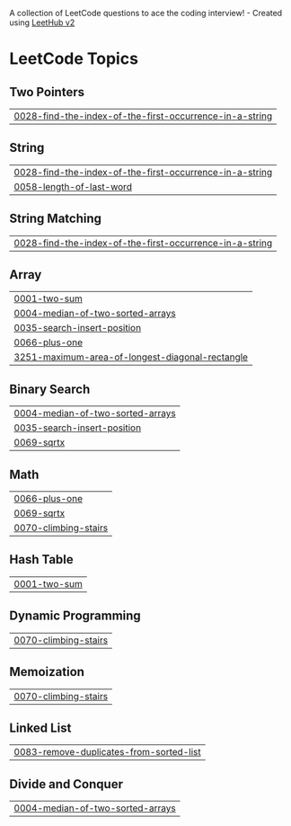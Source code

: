 A collection of LeetCode questions to ace the coding interview! - Created using [LeetHub v2](https://github.com/arunbhardwaj/LeetHub-2.0)
<!---LeetCode Topics Start-->
# LeetCode Topics
## Two Pointers
|  |
| ------- |
| [0028-find-the-index-of-the-first-occurrence-in-a-string](https://github.com/gl00mt1t4n/leetcode-solutions/tree/master/0028-find-the-index-of-the-first-occurrence-in-a-string) |
## String
|  |
| ------- |
| [0028-find-the-index-of-the-first-occurrence-in-a-string](https://github.com/gl00mt1t4n/leetcode-solutions/tree/master/0028-find-the-index-of-the-first-occurrence-in-a-string) |
| [0058-length-of-last-word](https://github.com/gl00mt1t4n/leetcode-solutions/tree/master/0058-length-of-last-word) |
## String Matching
|  |
| ------- |
| [0028-find-the-index-of-the-first-occurrence-in-a-string](https://github.com/gl00mt1t4n/leetcode-solutions/tree/master/0028-find-the-index-of-the-first-occurrence-in-a-string) |
## Array
|  |
| ------- |
| [0001-two-sum](https://github.com/gl00mt1t4n/leetcode-solutions/tree/master/0001-two-sum) |
| [0004-median-of-two-sorted-arrays](https://github.com/gl00mt1t4n/leetcode-solutions/tree/master/0004-median-of-two-sorted-arrays) |
| [0035-search-insert-position](https://github.com/gl00mt1t4n/leetcode-solutions/tree/master/0035-search-insert-position) |
| [0066-plus-one](https://github.com/gl00mt1t4n/leetcode-solutions/tree/master/0066-plus-one) |
| [3251-maximum-area-of-longest-diagonal-rectangle](https://github.com/gl00mt1t4n/leetcode-solutions/tree/master/3251-maximum-area-of-longest-diagonal-rectangle) |
## Binary Search
|  |
| ------- |
| [0004-median-of-two-sorted-arrays](https://github.com/gl00mt1t4n/leetcode-solutions/tree/master/0004-median-of-two-sorted-arrays) |
| [0035-search-insert-position](https://github.com/gl00mt1t4n/leetcode-solutions/tree/master/0035-search-insert-position) |
| [0069-sqrtx](https://github.com/gl00mt1t4n/leetcode-solutions/tree/master/0069-sqrtx) |
## Math
|  |
| ------- |
| [0066-plus-one](https://github.com/gl00mt1t4n/leetcode-solutions/tree/master/0066-plus-one) |
| [0069-sqrtx](https://github.com/gl00mt1t4n/leetcode-solutions/tree/master/0069-sqrtx) |
| [0070-climbing-stairs](https://github.com/gl00mt1t4n/leetcode-solutions/tree/master/0070-climbing-stairs) |
## Hash Table
|  |
| ------- |
| [0001-two-sum](https://github.com/gl00mt1t4n/leetcode-solutions/tree/master/0001-two-sum) |
## Dynamic Programming
|  |
| ------- |
| [0070-climbing-stairs](https://github.com/gl00mt1t4n/leetcode-solutions/tree/master/0070-climbing-stairs) |
## Memoization
|  |
| ------- |
| [0070-climbing-stairs](https://github.com/gl00mt1t4n/leetcode-solutions/tree/master/0070-climbing-stairs) |
## Linked List
|  |
| ------- |
| [0083-remove-duplicates-from-sorted-list](https://github.com/gl00mt1t4n/leetcode-solutions/tree/master/0083-remove-duplicates-from-sorted-list) |
## Divide and Conquer
|  |
| ------- |
| [0004-median-of-two-sorted-arrays](https://github.com/gl00mt1t4n/leetcode-solutions/tree/master/0004-median-of-two-sorted-arrays) |
<!---LeetCode Topics End-->